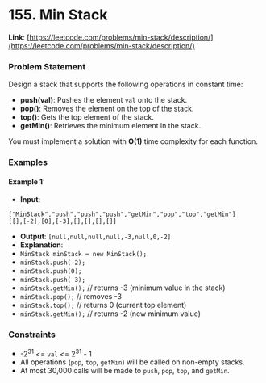 # 155. Min Stack

**Link**: [https://leetcode.com/problems/min-stack/description/](https://leetcode.com/problems/min-stack/description/)

### Problem Statement

Design a stack that supports the following operations in constant time:
- **push(val)**: Pushes the element `val` onto the stack.
- **pop()**: Removes the element on the top of the stack.
- **top()**: Gets the top element of the stack.
- **getMin()**: Retrieves the minimum element in the stack.

You must implement a solution with **O(1)** time complexity for each function.

### Examples

#### Example 1:
- **Input**: 
```
["MinStack","push","push","push","getMin","pop","top","getMin"]
[[],[-2],[0],[-3],[],[],[],[]]
```
- **Output**:
`[null,null,null,null,-3,null,0,-2]`
- **Explanation**: 
- `MinStack minStack = new MinStack();`
- `minStack.push(-2);` 
- `minStack.push(0);`
- `minStack.push(-3);`
- `minStack.getMin();` // returns -3 (minimum value in the stack)
- `minStack.pop();` // removes -3
- `minStack.top();` // returns 0 (current top element)
- `minStack.getMin();` // returns -2 (new minimum value)

### Constraints
- -2<sup>31</sup> <= `val` <= 2<sup>31</sup> - 1
- All operations (`pop`, `top`, `getMin`) will be called on non-empty stacks.
- At most 30,000 calls will be made to `push`, `pop`, `top`, and `getMin`.
